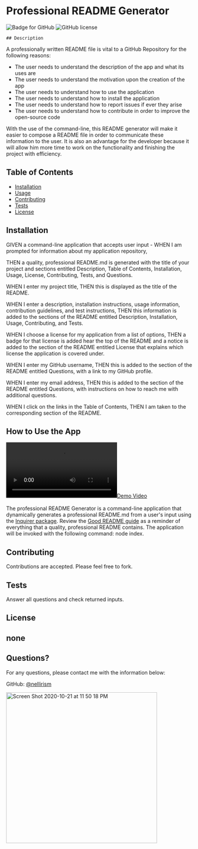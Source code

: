 # Professional README Generator
  ![Badge for GitHub](https://img.shields.io/github/languages/top/nellirism/profreadme?style=flat&logo=appveyor) 
  ![GitHub license](https://img.shields.io/badge/license-${userResponses.license}-blue.svg)
  
    ## Description 
  
  A professionally written README file is vital to a GitHub Repository for the following reasons:
  - The user needs to understand the description of the app and what its uses are
  - The user needs to understand the motivation upon the creation of the app
  - The user needs to understand how to use the application
  - The user needs to understand how to install the application
  - The user needs to understand how to report issues if ever they arise
  - The user needs to understand how to contribute in order to improve the  
  open-source code

  With the use of the command-line, this README generator will make it easier to compose a README file in order to communicate these information to the user. It is also an advantage for the developer because it will allow him more time to work on the functionality and finishing the project with efficiency. 

  ## Table of Contents
  * [Installation](#installation)
  * [Usage](#usage)
  * [Contributing](#contributing)
  * [Tests](#tests)
  * [License](#license)
  
  ## Installation
  
  GIVEN a command-line application that accepts user input - WHEN I am prompted for information about my application repository, 
  
  THEN a quality, professional README.md is generated with the title of your project and sections entitled Description, Table of Contents, Installation, Usage, License, Contributing, Tests, and Questions. 
  
  WHEN I enter my project title, 
  THEN this is displayed as the title of the README. 
  
  WHEN I enter a description, installation instructions, usage information, contribution guidelines, and test instructions, 
  THEN this information is added to the sections of the README entitled Description, Installation, Usage, Contributing, and Tests. 
  
  WHEN I choose a license for my application from a list of options, 
  THEN a badge for that license is added hear the top of the README and a notice is added to the section of the README entitled License that explains which license the application is covered under. 
  
  WHEN I enter my GitHub username, 
  THEN this is added to the section of the README entitled Questions, with a link to my GitHub profile. 
  
  WHEN I enter my email address, 
  THEN this is added to the section of the README entitled Questions, with instructions on how to reach me with additional questions. 
  
  WHEN I click on the links in the Table of Contents, 
  THEN I am taken to the corresponding section of the README.
  
  ## How to Use the App 
  
  [![Demo Video](profreadme.mp4)](https://drive.google.com/file/d/1l2StwO_KAGhP7WGbb6CVW9Cs-lNTaZAJ/view?usp=sharing "Click Me!")<br><br>
  The professional README Generator is a command-line application that dynamically generates a professional README.md from a user's input using the [Inquirer package](https://www.npmjs.com/package/inquirer). Review the [Good README guide](../../01-HTML-Git-CSS/04-Important/Good-README-Guide/README.md) as a reminder of everything that a quality, professional README contains. The application will be invoked with the following command: node index.
  
  ## Contributing
    
  Contributions are accepted. Please feel free to fork. 
  
  ## Tests
    
  Answer all questions and check returned inputs.
  
  ## License

  none
  ---
  
  ## Questions?
  
  For any questions, please contact me with the information below:
 
  GitHub: [@nellirism](https://api.github.com/users/nellirism)

  <img width="408" alt="Screen Shot 2020-10-21 at 11 50 18 PM" src="https://user-images.githubusercontent.com/71202250/119280708-6c13ab80-bbe7-11eb-94ac-a99e2bb5476f.JPG">
  
